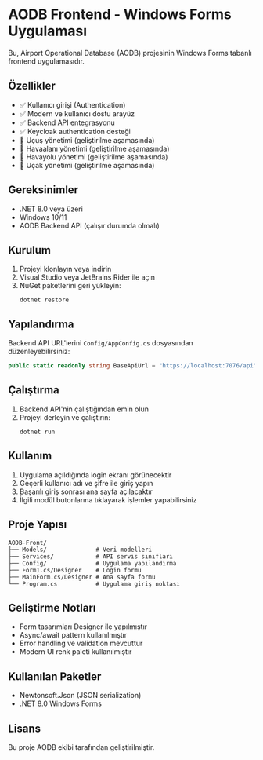 # AODB Frontend - Windows Forms Uygulaması

Bu, Airport Operational Database (AODB) projesinin Windows Forms tabanlı frontend uygulamasıdır.

## Özellikler

- ✅ Kullanıcı girişi (Authentication)
- ✅ Modern ve kullanıcı dostu arayüz
- ✅ Backend API entegrasyonu
- ✅ Keycloak authentication desteği
- 🔄 Uçuş yönetimi (geliştirilme aşamasında)
- 🔄 Havaalanı yönetimi (geliştirilme aşamasında)
- 🔄 Havayolu yönetimi (geliştirilme aşamasında)
- 🔄 Uçak yönetimi (geliştirilme aşamasında)

## Gereksinimler

- .NET 8.0 veya üzeri
- Windows 10/11
- AODB Backend API (çalışır durumda olmalı)

## Kurulum

1. Projeyi klonlayın veya indirin
2. Visual Studio veya JetBrains Rider ile açın
3. NuGet paketlerini geri yükleyin:
   ```
   dotnet restore
   ```

## Yapılandırma

Backend API URL'lerini `Config/AppConfig.cs` dosyasından düzenleyebilirsiniz:

```csharp
public static readonly string BaseApiUrl = "https://localhost:7076/api";
```

## Çalıştırma

1. Backend API'nin çalıştığından emin olun
2. Projeyi derleyin ve çalıştırın:
   ```
   dotnet run
   ```

## Kullanım

1. Uygulama açıldığında login ekranı görünecektir
2. Geçerli kullanıcı adı ve şifre ile giriş yapın
3. Başarılı giriş sonrası ana sayfa açılacaktır
4. İlgili modül butonlarına tıklayarak işlemler yapabilirsiniz

## Proje Yapısı

```
AODB-Front/
├── Models/              # Veri modelleri
├── Services/            # API servis sınıfları
├── Config/              # Uygulama yapılandırma
├── Form1.cs/Designer    # Login formu
├── MainForm.cs/Designer # Ana sayfa formu
└── Program.cs           # Uygulama giriş noktası
```

## Geliştirme Notları

- Form tasarımları Designer ile yapılmıştır
- Async/await pattern kullanılmıştır
- Error handling ve validation mevcuttur
- Modern UI renk paleti kullanılmıştır

## Kullanılan Paketler

- Newtonsoft.Json (JSON serialization)
- .NET 8.0 Windows Forms

## Lisans

Bu proje AODB ekibi tarafından geliştirilmiştir.
